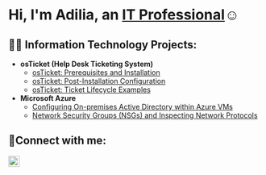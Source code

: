 <h1>Hi, I'm Adilia, an <a href="https://www.linkedin.com/in/adilia-arana-50038634b Vanity URL name
">IT Professional</a>☺</h1>

<h2>👨‍💻 Information Technology Projects:</h2>

- <b>osTicket (Help Desk Ticketing System)</b>
  - [osTicket: Prerequisites and Installation](https://github.com/AdiliaEsmeArana/osticket-prereqs)
  - [osTicket: Post-Installation Configuration](https://github.com/AdiliaEsmeArana/post-install-config)
  - [osTicket: Ticket Lifecycle Examples](https://github.com/AdiliaEsmeArana/ticket-lifecycle)
- <b>Microsoft Azure</b>
  - [Configuring On-premises Active Directory within Azure VMs](https://github.com/AdiliaEsmeArana/configure-ad)
  - [Network Security Groups (NSGs) and Inspecting Network Protocols](https://github.com/AdiliaEsmeArana/azure-network-protocols)

<h2>🤳Connect with me:</h2>


[<img align="left" alt="Adilia | LinkedIn" width="22px" src="https://cdn.jsdelivr.net/npm/simple-icons@v3/icons/linkedin.svg" />][linkedin]

[linkedin]: https://linkedin.com/in/adilia-arana-50038634b

